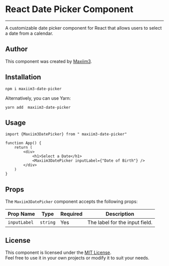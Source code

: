 # React Date Picker Component

---

A customizable date picker component for React that allows users to select a date from a calendar.

## Author

This component was created by [Maxiim3](https://github.com/maxiim3).

## Installation

```shell
npm i maxiim3-date-picker
```

Alternatively, you can use Yarn:

```shell
yarn add  maxiim3-date-picker
```

## Usage

```tsx
import {Maxiim3DatePicker} from " maxiim3-date-picker"

function App() {
	return (
		<div>
			<h1>Select a Date</h1>
			<Maxiim3DatePicker inputLabel={"Date of Birth"} />
		</div>
	)
}
```

## Props

The `Maxiim3DatePicker` component accepts the following props:

| Prop Name    | Type     | Required |          Description           |
|--------------|----------|----------|:------------------------------:|
| `inputLabel` | `string` | Yes      | The label for the input field. |

## License

This component is licensed under the [MIT License](https://opensource.org/licenses/MIT).<br>
Feel free to use it in your own projects or modify it to suit your needs.
